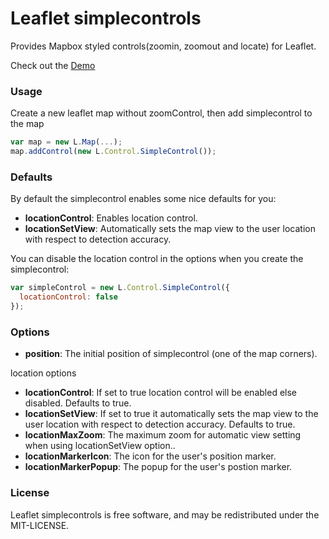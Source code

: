 Leaflet simplecontrols
=====================

Provides Mapbox styled controls(zoomin, zoomout and locate) for Leaflet.

Check out the [Demo](http://oddui.github.com/leaflet_simplecontrol)

### Usage
Create a new leaflet map without zoomControl, then add simplecontrol to the map

```javascript
var map = new L.Map(...);
map.addControl(new L.Control.SimpleControl());
```

### Defaults
By default the simplecontrol enables some nice defaults for you:
* **locationControl**: Enables location control.
* **locationSetView**: Automatically sets the map view to the user location with respect to detection accuracy.

You can disable the location control in the options when you create the simplecontrol:
```javascript
var simpleControl = new L.Control.SimpleControl({
  locationControl: false
});
```

### Options
* **position**: The initial position of simplecontrol (one of the map corners).

location options
* **locationControl**: If set to true location control will be enabled else disabled. Defaults to true.
* **locationSetView**: If set to true it automatically sets the map view to the user location with respect to detection accuracy. Defaults to true.
* **locationMaxZoom**: The maximum zoom for automatic view setting when using locationSetView option..
* **locationMarkerIcon**: The icon for the user's position marker.
* **locationMarkerPopup**: The popup for the user's postion marker.

### License

Leaflet simplecontrols is free software, and may be redistributed under the MIT-LICENSE.
